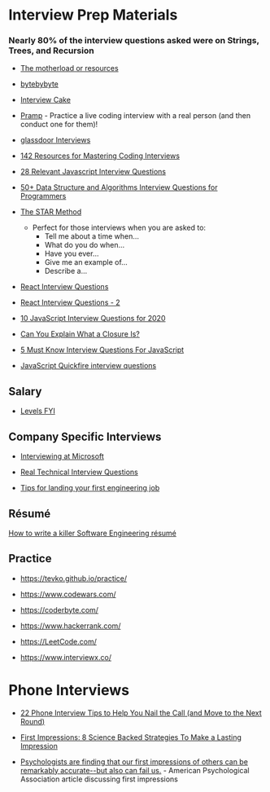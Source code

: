 # Interview Prep Materials

### Nearly 80% of the interview questions asked were on Strings, Trees, and Recursion

* [The motherload or resources](https://www.freecodecamp.org/news/software-engineering-interviews-744380f4f2af/)

* [bytebybyte](https://www.byte-by-byte.com/six-software-engineering-interview-questions/)

* [Interview Cake](https://www.interviewcake.com)

* [Pramp](https://www.pramp.com/#/) - Practice a live coding interview with a real person (and then conduct one for them)!

* [glassdoor Interviews](https://www.glassdoor.com/Interview/index.htm)

* [142 Resources for Mastering Coding Interviews](https://medium.com/better-programming/the-software-engineering-study-guide-bac25b8b61eb)

* [28 Relevant Javascript Interview Questions](https://blog.usejournal.com/28-relevant-javascript-interview-questions-part-1-of-7-ff376be12a99)

* [50+ Data Structure and Algorithms Interview Questions for Programmers](https://hackernoon.com/50-data-structure-and-algorithms-interview-questions-for-programmers-b4b1ac61f5b0)

* [The STAR Method](https://www.google.com/amp/s/www.themuse.com/amp/advice/star-interview-method)
    * Perfect for those interviews when you are asked to:
        * Tell me about a time when…
        * What do you do when…
        * Have you ever…
        * Give me an example of…
        * Describe a...

* [React Interview Questions](https://github.com/Pau1fitz/react-interview)

* [React Interview Questions - 2](https://github.com/sudheerj/reactjs-interview-questions)

* [10 JavaScript Interview Questions for 2020](https://medium.com/javascript-in-plain-english/10-javascript-interview-questions-for-2020-697b40de9480)

* [Can You Explain What a Closure Is?](https://medium.com/better-programming/a-basic-interview-question-can-you-explain-what-a-closure-is-710b75384d48)

* [5 Must Know Interview Questions For JavaScript](https://medium.com/javascript-in-plain-english/5-must-know-interview-questions-for-javascript-bd9000c56e7a)

* [JavaScript Quickfire interview questions](https://medium.com/javascript-in-plain-english/24-quick-fire-javascript-interview-questions-a71f78d03f08)

## Salary

* [Levels FYI](https://www.levels.fyi)

## Company Specific Interviews

* [Interviewing at Microsoft](https://medium.com/javascript-in-plain-english/microsoft-online-assessment-questions-js-f68ecdb6e927)

* [Real Technical Interview Questions](https://medium.com/javascript-in-plain-english/real-technical-interview-questions-a3829febaa95)

* [Tips for landing your first engineering job](https://medium.com/javascript-in-plain-english/tips-for-landing-your-first-engineering-job-8b3c7ed9e89a)

## Résumé

[How to write a killer Software Engineering résumé](https://www.freecodecamp.org/news/writing-a-killer-software-engineering-resume-b11c91ef699d/)

## Practice

* https://tevko.github.io/practice/

* https://www.codewars.com/

* https://coderbyte.com/

* https://www.hackerrank.com/

* https://LeetCode.com/

* https://www.interviewx.co/

# Phone Interviews

* [22 Phone Interview Tips to Help You Nail the Call (and Move to the Next Round)](https://www.themuse.com/advice/phone-interview-tips-preparation#tip20)

* [First Impressions: 8 Science Backed Strategies To Make a Lasting Impression](https://www.scienceofpeople.com/first-impressions/)

* [Psychologists are finding that our first impressions of others can be remarkably accurate--but also can fail us.](https://www.apa.org/monitor/mar05/slices) - American Psychological Association article discussing first impressions
